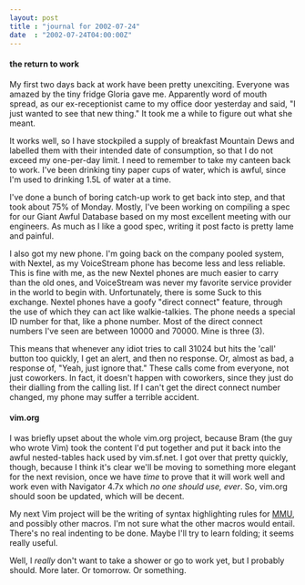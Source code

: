 ```yaml
---
layout: post
title : "journal for 2002-07-24"
date  : "2002-07-24T04:00:00Z"
---
```

<h4>the return to work</h4>My first two days back at work have been pretty unexciting.  Everyone was amazed by the tiny fridge Gloria gave me.  Apparently word of mouth spread, as our ex-receptionist came to my office door yesterday and said, "I just wanted to see that new thing."  It took me a while to figure out what she meant.

It works well, so I have stockpiled a supply of breakfast Mountain Dews and labelled them with their intended date of consumption, so that I do not exceed my one-per-day limit.  I need to remember to take my canteen back to work. I've been drinking tiny paper cups of water, which is awful, since I'm used to drinking 1.5L of water at a time.

I've done a bunch of boring catch-up work to get back into step, and that took about 75% of Monday.  Mostly, I've been working on compiling a spec for our Giant Awful Database based on my most excellent meeting with our engineers.  As much as I like a good spec, writing it post facto is pretty lame and painful.

I also got my new phone.  I'm going back on the company pooled system, with Nextel, as my VoiceStream phone has become less and less reliable.  This is fine with me, as the new Nextel phones are much easier to carry than the old ones, and VoiceStream was never my favorite service provider in the world to begin with.  Unfortunately, there is some Suck to this exchange.  Nextel phones have a goofy "direct connect" feature, through the use of which they can act like walkie-talkies.  The phone needs a special ID number for that, like a phone number.  Most of the direct connect numbers I've seen are between 10000 and 70000.  Mine is three (3).

This means that whenever any idiot tries to call 31024 but hits the 'call' button too quickly, I get an alert, and then no response.  Or, almost as bad, a response of, "Yeah, just ignore that."  These calls come from everyone, not just coworkers.  In fact, it doesn't happen with coworkers, since they just do their dialling from the calling list.  If I can't get the direct connect number changed, my phone may suffer a terrible accident.<h4>vim.org</h4>I was briefly upset about the whole vim.org project, because Bram (the guy who wrote Vim) took the content I'd put together and put it back into the awful nested-tables hack used by vim.sf.net.  I got over that pretty quickly, though, because I think it's clear we'll be moving to something more elegant for the next revision, once we have <em>time</em> to prove that it will work well and work even with Navigator 4.7x which <em>no one should use, ever</em>.  So, vim.org should soon be updated, which will be decent.

My next Vim project will be the writing of syntax highlighting rules for <a href='http://docs.collapsar.net/cobalt/'>MMU</a>, and possibly other macros. I'm not sure what the other macros would entail.  There's no real indenting to be done.  Maybe I'll try to learn folding;  it seems really useful.

Well, I <em>really</em> don't want to take a shower or go to work yet, but I probably should.  More later.  Or tomorrow.  Or something.


